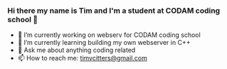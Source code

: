 ### Hi there my name is Tim and I'm a student at CODAM coding school 👋 ###

- 🔭 I’m currently working on webserv for CODAM coding school
- 🌱 I’m currently learning  building my own webserver in C++
- 💬 Ask me about anything coding related
- 📫 How to reach me: timvcitters@gmail.com

<!--
**Tjobo-Hero/Tjobo-Hero** is a ✨ _special_ ✨ repository because its `README.md` (this file) appears on your GitHub profile.

Here are some ideas to get you started:

- 🔭 I’m currently working on ft_containers for CODAM coding school
- 🌱 I’m currently learning building my own containers (map, list, vector, etc.)
- 💬 Ask me about anything coding related
- 📫 How to reach me: timvcitters@gmail.com
- 😄 Pronouns: ...
- ⚡ Fun fact: ...
-->
